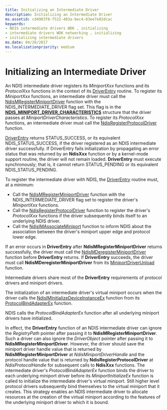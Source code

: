 ```yaml
---
title: Initializing an Intermediate Driver
description: Initializing an Intermediate Driver
ms.assetid: cd4903f8-f522-403a-bec4-03ee7e82dcac
keywords:
- NDIS intermediate drivers WDK , initializing
- intermediate drivers WDK networking , initializing
- initializing intermediate drivers
ms.date: 04/20/2017
ms.localizationpriority: medium
---
```


# Initializing an Intermediate Driver



An NDIS intermediate driver registers its *MiniportXxx* functions and its *ProtocolXxx* functions in the context of its [DriverEntry](https://docs.microsoft.com/windows-hardware/drivers/ddi/content/wdm/nc-wdm-driver_initialize) routine. To register its *MiniportXxx* functions, an intermediate driver must call the [NdisMRegisterMiniportDriver](https://docs.microsoft.com/windows-hardware/drivers/ddi/content/ndis/nf-ndis-ndismregisterminiportdriver) function with the NDIS\_INTERMEDIATE\_DRIVER flag set. This flag is in the [**NDIS\_MINIPORT\_DRIVER\_CHARACTERISTICS**](https://docs.microsoft.com/windows-hardware/drivers/ddi/content/ndis/ns-ndis-_ndis_miniport_driver_characteristics) structure that the driver passes at *MiniportDriverCharacteristics*. To register its *ProtocolXxx* functions, an intermediate driver must call the [NdisRegisterProtocolDriver](https://docs.microsoft.com/windows-hardware/drivers/ddi/content/ndis/nf-ndis-ndisregisterprotocoldriver) function.

[DriverEntry](https://docs.microsoft.com/windows-hardware/drivers/ddi/content/wdm/nc-wdm-driver_initialize) returns STATUS_SUCCESS, or its equivalent NDIS_STATUS_SUCCESS, if the driver registered as an NDIS intermediate driver successfully. If DriverEntry fails initialization by propagating an error status that was returned by an **NdisXxx** function or by a kernel-mode support routine, the driver will not remain loaded. **DriverEntry** must execute synchronously; that is, it cannot return STATUS_PENDING or its equivalent NDIS_STATUS_PENDING.

To register the intermediate driver with NDIS, the [DriverEntry](https://docs.microsoft.com/windows-hardware/drivers/ddi/content/wdm/nc-wdm-driver_initialize) routine must, at a minimum:

- Call the [NdisMRegisterMiniportDriver](https://docs.microsoft.com/windows-hardware/drivers/ddi/content/ndis/nf-ndis-ndismregisterminiportdriver) function with the NDIS_INTERMEDIATE_DRIVER flag set to register the driver's *MiniportXxx* functions.
- Call the [NdisRegisterProtocolDriver](https://docs.microsoft.com/windows-hardware/drivers/ddi/content/ndis/nf-ndis-ndisregisterprotocoldriver) function to register the driver's *ProtocolXxx* functions if the driver subsequently binds itself to an underlying NDIS driver.
- Call the [NdisIMAssociateMiniport](https://docs.microsoft.com/windows-hardware/drivers/ddi/content/ndis/nf-ndis-ndisimassociateminiport) function to inform NDIS about the association between the driver's miniport upper edge and protocol lower edge.

If an error occurs in **DriverEntry** after **NdisMRegisterMiniportDriver** returns successfully, the driver must call the [NdisMDeregisterMiniportDriver](https://docs.microsoft.com/windows-hardware/drivers/ddi/content/ndis/nf-ndis-ndismderegisterminiportdriver) function before **DriverEntry** returns. If **DriverEntry** succeeds, the driver must call **NdisMDeregisterMiniportDriver** from its [MiniportDriverUnload](https://docs.microsoft.com/windows-hardware/drivers/ddi/content/ndis/nc-ndis-miniport_unload) function.

Intermediate drivers share most of the **DriverEntry** requirements of protocol drivers and miniport drivers.

The initialization of an intermediate driver's virtual miniport occurs when the driver calls the [NdisIMInitializeDeviceInstanceEx](https://docs.microsoft.com/windows-hardware/drivers/ddi/content/ndis/nf-ndis-ndisiminitializedeviceinstanceex) function from its [ProtocolBindAdapterEx](https://docs.microsoft.com/windows-hardware/drivers/ddi/content/ndis/nc-ndis-protocol_bind_adapter_ex) function.

NDIS calls the *ProtocolBindAdapterEx* function after all underlying miniport drivers have initialized.

In effect, the **DriverEntry** function of an NDIS intermediate driver can ignore the *RegistryPath* pointer after passing it to **NdisMRegisterMiniportDriver**. Such a driver can also ignore the *DriverObject* pointer after passing it to **NdisMRegisterMiniportDriver**. However, the driver should save the miniport driver handle value that is returned by **NdisMRegisterMiniportDriver** at *NdisMiniportDriverHandle* and the protocol handle value that is returned by **NdisRegisterProtocolDriver** at *NdisProtocolHandle* for subsequent calls to **NdisXxx** functions. The intermediate driver's *ProtocolBindAdapterEx* function binds the driver to each underlying miniport driver before its *MiniportInitializeEx* function is called to initialize the intermediate driver's virtual miniport. Still higher level protocol drivers subsequently bind themselves to the virtual miniport that it creates. This strategy enables an NDIS intermediate driver to allocate resources at the creation of the virtual miniport according to the features of the underlying miniport driver to which it is bound.
